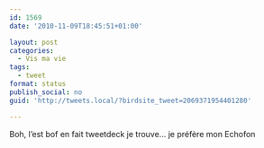 ```yaml
---
id: 1569
date: '2010-11-09T18:45:51+01:00'

layout: post
categories:
  - Vis ma vie
tags:
  - tweet
format: status
publish_social: no
guid: 'http://tweets.local/?birdsite_tweet=2069371954401280'

---
```


Boh, l’est bof en fait tweetdeck je trouve… je préfère mon Echofon